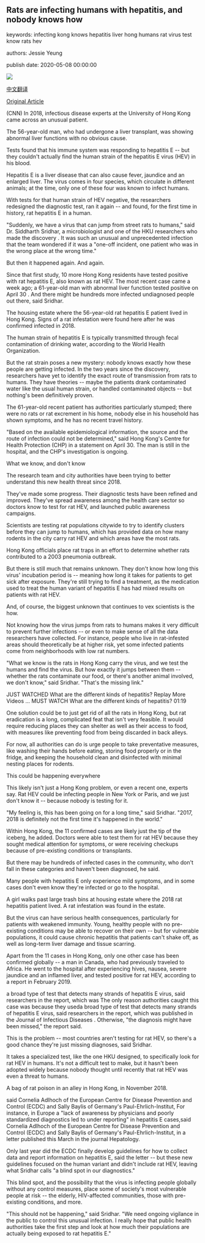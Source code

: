 ## Rats are infecting humans with hepatitis, and nobody knows how

keywords: infecting kong knows hepatitis liver hong humans rat virus test know rats hev

authors: Jessie Yeung

publish date: 2020-05-08 00:00:00

![](https://cdn.cnn.com/cnnnext/dam/assets/200508090053-rat-stock-super-tease.jpg)

[中文翻译](Rats%20are%20infecting%20humans%20with%20hepatitis%2C%20and%20nobody%20knows%20how_zh.md)

[Original Article](https://edition.cnn.com/2020/05/08/health/hong-kong-rat-hepatitis-intl-hnk-scn/index.html)

(CNN) In 2018, infectious disease experts at the University of Hong Kong came across an unusual patient.

The 56-year-old man, who had undergone a liver transplant, was showing abnormal liver functions with no obvious cause.

Tests found that his immune system was responding to hepatitis E -- but they couldn't actually find the human strain of the hepatitis E virus (HEV) in his blood.

Hepatitis E is a liver disease that can also cause fever, jaundice and an enlarged liver. The virus comes in four species, which circulate in different animals; at the time, only one of these four was known to infect humans.

With tests for that human strain of HEV negative, the researchers redesigned the diagnostic test, ran it again -- and found, for the first time in history, rat hepatitis E in a human.

"Suddenly, we have a virus that can jump from street rats to humans," said Dr. Siddharth Sridhar, a microbiologist and one of the HKU researchers who made the discovery . It was such an unusual and unprecedented infection that the team wondered if it was a "one-off incident, one patient who was in the wrong place at the wrong time."

But then it happened again. And again.

Since that first study, 10 more Hong Kong residents have tested positive with rat hepatitis E, also known as rat HEV. The most recent case came a week ago; a 61-year-old man with abnormal liver function tested positive on April 30 . And there might be hundreds more infected undiagnosed people out there, said Sridhar.

The housing estate where the 56-year-old rat hepatitis E patient lived in Hong Kong. Signs of a rat infestation were found here after he was confirmed infected in 2018.

The human strain of hepatitis E is typically transmitted through fecal contamination of drinking water, according to the World Health Organization.

But the rat strain poses a new mystery: nobody knows exactly how these people are getting infected. In the two years since the discovery, researchers have yet to identify the exact route of transmission from rats to humans. They have theories -- maybe the patients drank contaminated water like the usual human strain, or handled contaminated objects -- but nothing's been definitively proven.

The 61-year-old recent patient has authorities particularly stumped; there were no rats or rat excrement in his home, nobody else in his household has shown symptoms, and he has no recent travel history.

"Based on the available epidemiological information, the source and the route of infection could not be determined," said Hong Kong's Centre for Health Protection (CHP) in a statement on April 30. The man is still in the hospital, and the CHP's investigation is ongoing.

What we know, and don't know

The research team and city authorities have been trying to better understand this new health threat since 2018.

They've made some progress. Their diagnostic tests have been refined and improved. They've spread awareness among the health care sector so doctors know to test for rat HEV, and launched public awareness campaigns.

Scientists are testing rat populations citywide to try to identify clusters before they can jump to humans, which has provided data on how many rodents in the city carry rat HEV and which areas have the most rats.

Hong Kong officials place rat traps in an effort to determine whether rats contributed to a 2003 pneumonia outbreak.

But there is still much that remains unknown. They don't know how long this virus' incubation period is -- meaning how long it takes for patients to get sick after exposure. They're still trying to find a treatment, as the medication used to treat the human variant of hepatitis E has had mixed results on patients with rat HEV.

And, of course, the biggest unknown that continues to vex scientists is the how.

Not knowing how the virus jumps from rats to humans makes it very difficult to prevent further infections -- or even to make sense of all the data researchers have collected. For instance, people who live in rat-infested areas should theoretically be at higher risk, yet some infected patients come from neighborhoods with low rat numbers.

"What we know is the rats in Hong Kong carry the virus, and we test the humans and find the virus. But how exactly it jumps between them -- whether the rats contaminate our food, or there's another animal involved, we don't know," said Sridhar. "That's the missing link."

JUST WATCHED What are the different kinds of hepatitis? Replay More Videos ... MUST WATCH What are the different kinds of hepatitis? 01:19

One solution could be to just get rid of all the rats in Hong Kong, but rat eradication is a long, complicated feat that isn't very feasible. It would require reducing places they can shelter as well as their access to food, with measures like preventing food from being discarded in back alleys.

For now, all authorities can do is urge people to take preventative measures, like washing their hands before eating, storing food properly or in the fridge, and keeping the household clean and disinfected with minimal nesting places for rodents.

This could be happening everywhere

This likely isn't just a Hong Kong problem, or even a recent one, experts say. Rat HEV could be infecting people in New York or Paris, and we just don't know it -- because nobody is testing for it.

"My feeling is, this has been going on for a long time," said Sridhar. "2017, 2018 is definitely not the first time it's happened in the world."

Within Hong Kong, the 11 confirmed cases are likely just the tip of the iceberg, he added. Doctors were able to test them for rat HEV because they sought medical attention for symptoms, or were receiving checkups because of pre-existing conditions or transplants.

But there may be hundreds of infected cases in the community, who don't fall in these categories and haven't been diagnosed, he said.

Many people with hepatitis E only experience mild symptoms, and in some cases don't even know they're infected or go to the hospital.

A girl walks past large trash bins at housing estate where the 2018 rat hepatitis patient lived. A rat infestation was found in the estate.

But the virus can have serious health consequences, particularly for patients with weakened immunity. Young, healthy people with no pre-existing conditions may be able to recover on their own -- but for vulnerable populations, it could cause chronic hepatitis that patients can't shake off, as well as long-term liver damage and tissue scarring.

Apart from the 11 cases in Hong Kong, only one other case has been confirmed globally -- a man in Canada, who had previously traveled to Africa. He went to the hospital after experiencing hives, nausea, severe jaundice and an inflamed liver, and tested positive for rat HEV, according to a report in February 2019.

a broad type of test that detects many strands of hepatitis E virus, said researchers in the report, which was The only reason authorities caught this case was because they useda broad type of test that detects many strands of hepatitis E virus, said researchers in the report, which was published in the Journal of Infectious Diseases . Otherwise, "the diagnosis might have been missed," the report said.

This is the problem -- most countries aren't testing for rat HEV, so there's a good chance they're just missing diagnoses, said Sridhar.

It takes a specialized test, like the one HKU designed, to specifically look for rat HEV in humans. It's not a difficult test to make, but it hasn't been adopted widely because nobody thought until recently that rat HEV was even a threat to humans.

A bag of rat poison in an alley in Hong Kong, in November 2018.

said Cornelia Adlhoch of the European Centre for Disease Prevention and Control (ECDC) and Sally Baylis of Germany's Paul-Ehrlich-Institut, For instance, in Europe a "lack of awareness by physicians and poorly standardized diagnostics led to under reporting" in hepatitis E cases,said Cornelia Adlhoch of the European Centre for Disease Prevention and Control (ECDC) and Sally Baylis of Germany's Paul-Ehrlich-Institut, in a letter published this March in the journal Hepatology.

Only last year did the ECDC finally develop guidelines for how to collect data and report information on hepatitis E, said the letter -- but these new guidelines focused on the human variant and didn't include rat HEV, leaving what Sridhar calls "a blind spot in our diagnostics."

This blind spot, and the possibility that the virus is infecting people globally without any control measures, place some of society's most vulnerable people at risk -- the elderly, HIV-affected communities, those with pre-existing conditions, and more.

"This should not be happening," said Sridhar. "We need ongoing vigilance in the public to control this unusual infection. I really hope that public health authorities take the first step and look at how much their populations are actually being exposed to rat hepatitis E."